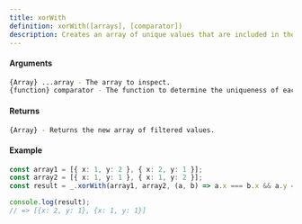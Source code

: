 ```yaml
---
title: xorWith
definition: xorWith([arrays], [comparator])
description: Creates an array of unique values that are included in the first given array,
---
```



#### Arguments


```bash
{Array} ...array - The array to inspect.
{function} comparator - The function to determine the uniqueness of each element.
```


#### Returns


```bash
{Array} - Returns the new array of filtered values.
```


#### Example


```ts
const array1 = [{ x: 1, y: 2 }, { x: 2, y: 1 }];
const array2 = [{ x: 1, y: 1 }, { x: 1, y: 2 }];
const result = _.xorWith(array1, array2, (a, b) => a.x === b.x && a.y === b.y);

console.log(result);
// => [{x: 2, y: 1}, {x: 1, y: 1}]
```